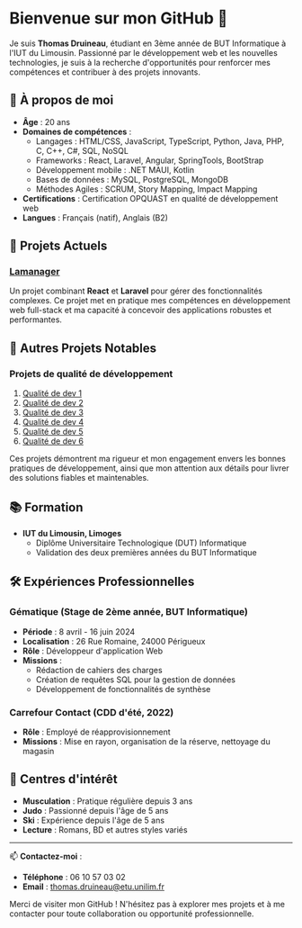 # Bienvenue sur mon GitHub 👋

Je suis **Thomas Druineau**, étudiant en 3ème année de BUT Informatique à l'IUT du Limousin. Passionné par le développement web et les nouvelles technologies, je suis à la recherche d'opportunités pour renforcer mes compétences et contribuer à des projets innovants.

## 🌟 À propos de moi

- **Âge** : 20 ans
- **Domaines de compétences** :
  - Langages : HTML/CSS, JavaScript, TypeScript, Python, Java, PHP, C, C++, C#, SQL, NoSQL
  - Frameworks : React, Laravel, Angular, SpringTools, BootStrap
  - Développement mobile : .NET MAUI, Kotlin
  - Bases de données : MySQL, PostgreSQL, MongoDB
  - Méthodes Agiles : SCRUM, Story Mapping, Impact Mapping
- **Certifications** : Certification OPQUAST en qualité de développement web
- **Langues** : Français (natif), Anglais (B2)

## 🚀 Projets Actuels

### [Lamanager](https://github.com/Druineau1/Lamanager)

Un projet combinant **React** et **Laravel** pour gérer des fonctionnalités complexes. Ce projet met en pratique mes compétences en développement web full-stack et ma capacité à concevoir des applications robustes et performantes.

## 📂 Autres Projets Notables

### Projets de qualité de développement

1. [Qualité de dev 1](https://github.com/Druineau1/Qualit-de-dev-1)
2. [Qualité de dev 2](https://github.com/Druineau1/Qualit-de-dev-2)
3. [Qualité de dev 3](https://github.com/Druineau1/Qualit-de-dev-3)
4. [Qualité de dev 4](https://github.com/Druineau1/Qualit-de-dev-4)
5. [Qualité de dev 5](https://github.com/Druineau1/Qualit-de-dev-5)
6. [Qualité de dev 6](https://github.com/Druineau1/Qualit-de-dev-6)

Ces projets démontrent ma rigueur et mon engagement envers les bonnes pratiques de développement, ainsi que mon attention aux détails pour livrer des solutions fiables et maintenables.

## 📚 Formation

- **IUT du Limousin, Limoges**
  - Diplôme Universitaire Technologique (DUT) Informatique
  - Validation des deux premières années du BUT Informatique

## 🛠 Expériences Professionnelles

### Gématique (Stage de 2ème année, BUT Informatique)

- **Période** : 8 avril - 16 juin 2024
- **Localisation** : 26 Rue Romaine, 24000 Périgueux
- **Rôle** : Développeur d'application Web
- **Missions** :
  - Rédaction de cahiers des charges
  - Création de requêtes SQL pour la gestion de données
  - Développement de fonctionnalités de synthèse

### Carrefour Contact (CDD d'été, 2022)

- **Rôle** : Employé de réapprovisionnement
- **Missions** : Mise en rayon, organisation de la réserve, nettoyage du magasin

## 🎯 Centres d'intérêt

- **Musculation** : Pratique régulière depuis 3 ans
- **Judo** : Passionné depuis l'âge de 5 ans
- **Ski** : Expérience depuis l'âge de 5 ans
- **Lecture** : Romans, BD et autres styles variés

---

📫 **Contactez-moi** :

- **Téléphone** : 06 10 57 03 02
- **Email** : thomas.druineau@etu.unilim.fr

Merci de visiter mon GitHub ! N'hésitez pas à explorer mes projets et à me contacter pour toute collaboration ou opportunité professionnelle.
